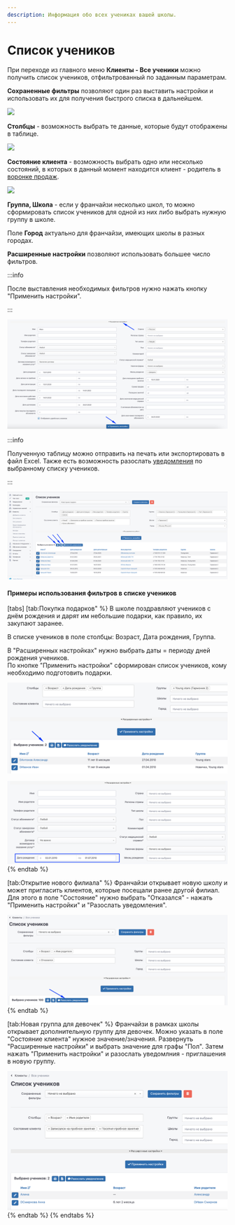```yaml
---
description: Информация обо всех учениках вашей школы.
---
```


# Список учеников

При переходе из главного меню **Клиенты - Все ученики** можно получить список учеников, отфильтрованный по заданным параметрам.   &#x20;

**Сохраненные фильтры** позволяют один раз выставить настройки и использовать их для получения быстрого списка в дальнейшем.&#x20;

![](../.gitbook/assets/Screenshot\_302.png)

**Столбцы** - возможность выбрать те данные, которые будут отображены в таблице.

![](<../.gitbook/assets/Screenshot\_304 (1).png>)

**Состояние клиента** - возможность выбрать одно или несколько состояний, в которых в данный момент находится клиент - родитель в [воронке продаж](../klienty/sostoyanie-klientov.md).

![](../.gitbook/assets/Screenshot\_305.png)

**Группа, Школа** - если у франчайзи несколько школ, то можно сформировать список учеников для одной из них либо выбрать нужную группу в школе.&#x20;

Поле **Город** актуально для франчайзи, имеющих школы в разных городах.



**Расширенные настройки**  позволяют использовать большее число фильтров.&#x20;

:::info

После выставления необходимых фильтров нужно нажать кнопку "Применить настройки".

:::

![](<../.gitbook/assets/image (32).png>)

:::info

Полученную таблицу можно отправить на печать или экспортировать в файл Excel. Также есть возможность разослать [уведомления](../uvedomleniya/rassylka-uvedomlenii.md) по выбранному списку учеников.

:::

![](<../.gitbook/assets/image (47) (1).png>)

#### Примеры использования фильтров в списке учеников

[tabs]
[tab:Покупка подарков" %}
В школе поздравляют учеников с днём рождения и дарят им небольшие подарки, как правило, их закупают заранее.&#x20;

В  списке учеников  в поле столбцы:  Возраст, Дата рождения, Группа.

В "Расширенных настройках" нужно выбрать даты  =  периоду дней рождения учеников.\
По кнопке  "Применить настройки" сформирован список учеников, кому необходимо подготовить подарки.



![](<../.gitbook/assets/image (21) (1) (1).png>)



![](<../.gitbook/assets/image (49).png>)
{% endtab %}

[tab:Открытие нового филиала" %}
Франчайзи открывает  новую школу и может пригласить клиентов, которые посещали  ранее другой филиал. Для этого в поле "Состояние" нужно выбрать "Отказался" - нажать "Применить настройки"   и  "Разослать уведомления".



![](<../.gitbook/assets/image (50) (1) (1).png>)
{% endtab %}

[tab:Новая группа для девочек" %}
Франчайзи в рамках школы открывает дополнительную группу для девочек. Можно  указать в поле "Состояние клиента"  нужное значение/значения. Развернуть "Расширенные настройки" и выбрать значение для графы "Пол".  Затем нажать "Применить настройки" и разослать уведомлния - приглашения в новую группу.



![](<../.gitbook/assets/image (34) (1).png>)
{% endtab %}
{% endtabs %}





